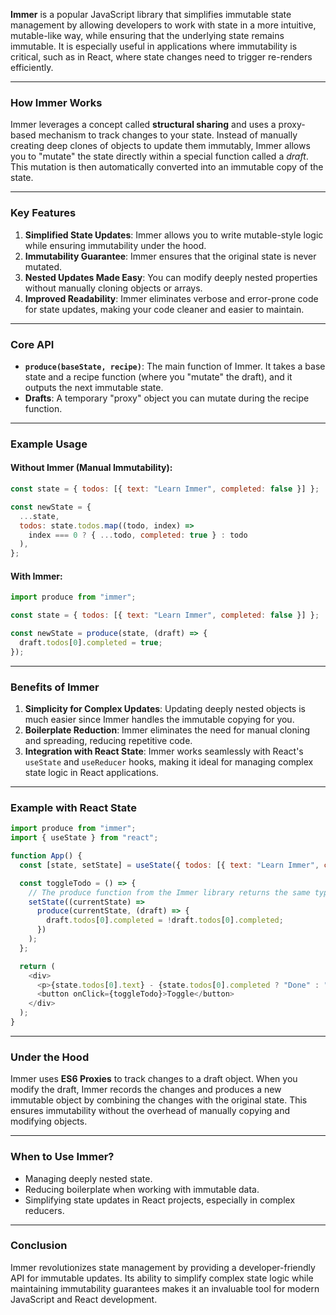 **Immer** is a popular JavaScript library that simplifies immutable state management by allowing developers to work with state in a more intuitive, mutable-like way, while ensuring that the underlying state remains immutable. It is especially useful in applications where immutability is critical, such as in React, where state changes need to trigger re-renders efficiently.

<audio src="C:\Users\10691\Downloads\2024年12月23日18点26分.mp3"></audio>

---

### **How Immer Works**
Immer leverages a concept called **structural sharing** and uses a proxy-based mechanism to track changes to your state. Instead of manually creating deep clones of objects to update them immutably, Immer allows you to "mutate" the state directly within a special function called a *draft*. This mutation is then automatically converted into an immutable copy of the state.

<audio src="C:\Users\10691\Downloads\2024年12月23日18点27分.mp3"></audio>

---

### **Key Features**
1. **Simplified State Updates**: Immer allows you to write mutable-style logic while ensuring immutability under the hood.
2. **Immutability Guarantee**: Immer ensures that the original state is never mutated.
3. **Nested Updates Made Easy**: You can modify deeply nested properties without manually cloning objects or arrays.
4. **Improved Readability**: Immer eliminates verbose and error-prone code for state updates, making your code cleaner and easier to maintain.

---

### **Core API**
- **`produce(baseState, recipe)`**: The main function of Immer. It takes a base state and a recipe function (where you "mutate" the draft), and it outputs the next immutable state.
- **Drafts**: A temporary "proxy" object you can mutate during the recipe function.

---

### **Example Usage**

<audio src="C:\Users\10691\Downloads\2024年12月23日18点29分.mp3"></audio>

#### Without Immer (Manual Immutability):

```javascript
const state = { todos: [{ text: "Learn Immer", completed: false }] };

const newState = {
  ...state,
  todos: state.todos.map((todo, index) =>
    index === 0 ? { ...todo, completed: true } : todo
  ),
};
```

#### With Immer:

```javascript
import produce from "immer";

const state = { todos: [{ text: "Learn Immer", completed: false }] };

const newState = produce(state, (draft) => {
  draft.todos[0].completed = true;
});
```

---

### **Benefits of Immer**
1. **Simplicity for Complex Updates**: Updating deeply nested objects is much easier since Immer handles the immutable copying for you.
2. **Boilerplate Reduction**: Immer eliminates the need for manual cloning and spreading, reducing repetitive code.
3. **Integration with React State**: Immer works seamlessly with React's `useState` and `useReducer` hooks, making it ideal for managing complex state logic in React applications.

---

### **Example with React State**

```javascript
import produce from "immer";
import { useState } from "react";

function App() {
  const [state, setState] = useState({ todos: [{ text: "Learn Immer", completed: false }] });

  const toggleTodo = () => {
    // The produce function from the Immer library returns the same type as the input object.
    setState((currentState) =>
      produce(currentState, (draft) => {
        draft.todos[0].completed = !draft.todos[0].completed;
      })
    );
  };

  return (
    <div>
      <p>{state.todos[0].text} - {state.todos[0].completed ? "Done" : "Pending"}</p>
      <button onClick={toggleTodo}>Toggle</button>
    </div>
  );
}
```

---

### **Under the Hood**
Immer uses **ES6 Proxies** to track changes to a draft object. When you modify the draft, Immer records the changes and produces a new immutable object by combining the changes with the original state. This ensures immutability without the overhead of manually copying and modifying objects.

---

### **When to Use Immer?**
- Managing deeply nested state.
- Reducing boilerplate when working with immutable data.
- Simplifying state updates in React projects, especially in complex reducers.

---

### **Conclusion**
Immer revolutionizes state management by providing a developer-friendly API for immutable updates. Its ability to simplify complex state logic while maintaining immutability guarantees makes it an invaluable tool for modern JavaScript and React development.